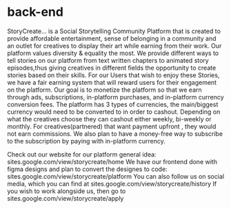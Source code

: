 # back-end
StoryCreate... is a Social Storytelling Community Platform that is created to provide affordable entertainment, sense of belonging in a community and an outlet for creatives to display their art while earning from their work. Our platform values diversity & equality the most. We provide different ways to tell stories on our platform from text written chapters to animated story episodes,thus giving creatives in different fields the opportunity to create stories based on their skills. For our Users that wish to enjoy these Stories, we have a fair earning system that will reward users for their engagement on the platform. Our goal is to monetize the platform so that we earn through ads, subscriptions, in-platform purchases, and in-platform currency conversion fees. The platform has 3 types of currencies, the main/biggest currency would need to be converted to in order to cashout. Depending on what the creatives choose they can cashout either weekly, bi-weekly or monthly. For creatives(partnered) that want payment upfront , they would not earn commissions. We also plan to have a money-free way to subscribe to the subscription by paying with in-platform currency.

Check out our website for our platform general idea: sites.google.com/view/storycreate/home We have our frontend done with figma designs and plan to convert the designes to code: sites.google.com/view/storycreate/platform You can also follow us on social media, which you can find at sites.google.com/view/storycreate/history If you wish to work alongside us, then go to sites.google.com/view/storycreate/apply
